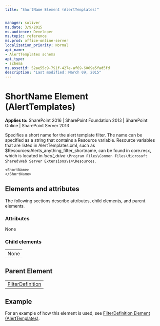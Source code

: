 ```yaml
---
title: "ShortName Element (AlertTemplates)"


manager: soliver
ms.date: 3/9/2015
ms.audience: Developer
ms.topic: reference
ms.prod: office-online-server
localization_priority: Normal
api_name:
- AlertTemplates schema
api_type:
- schema
ms.assetid: 52ae55c9-791f-427e-af69-6069a5fad5fd
description: "Last modified: March 09, 2015"
---
```


# ShortName Element (AlertTemplates)

 
  
 **Applies to:** SharePoint 2016 | SharePoint Foundation 2013 | SharePoint Online | SharePoint Server 2013
  
Specifies a short name for the alert template filter. The name can be specified as a string that contains a Resource variable. Resource variables that are listed in AlertTemplates.xml, such as $Resources:Alerts_anything_filter_shortname, can be found in core.resx, which is located in  _local_drive_ `\Program Files\Common Files\Microsoft Shared\Web Server Extensions\14\Resources`.
  
```
<ShortName>
</ShortName>
```

## Elements and attributes

The following sections describe attributes, child elements, and parent elements.

### Attributes

None
  
### Child elements

||
|:-----|
|None |
   
## Parent Element

||
|:-----|
|[FilterDefinition](filterdefinition-element-alerttemplates.md)|
   
## Example

For an example of how this element is used, see [FilterDefinition Element (AlertTemplates)](filterdefinition-element-alerttemplates.md).
  

